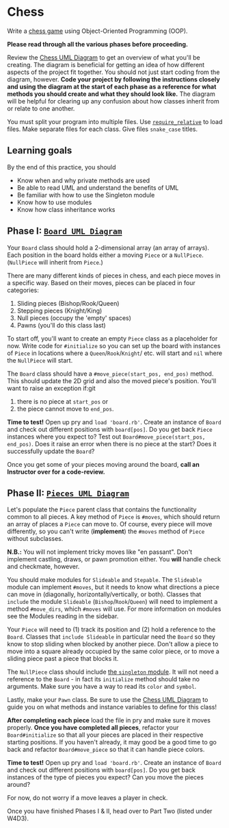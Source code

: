 # Chess

Write a [chess game][wiki-chess] using Object-Oriented Programming (OOP).

**Please read through all the various phases before proceeding.**

Review the [Chess UML Diagram][chess-uml] to get an overview of what you'll be
creating. The diagram is beneficial for getting an idea of how different aspects
of the project fit together. You should not just start coding from the diagram,
however. **Code your project by following the instructions closely and using the
diagram at the start of each phase as a reference for what methods you should
create and what they should look like.** The diagram will be helpful for
clearing up any confusion about how classes inherit from or relate to one
another.

You must split your program into multiple files. Use [`require_relative`] to
load files. Make separate files for each class. Give files `snake_case` titles.

[wiki-chess]: https://en.wikipedia.org/wiki/Rules_of_chess
[chess-uml]: https://assets.aaonline.io/fullstack/ruby/assets/Chess_Diagram.png
[`require_relative`]: http://www.ruby-doc.org/core-2.1.2/Kernel.html#method-i-require_relative
[phase_1_uml]: https://appacademy-open-assets.s3-us-west-1.amazonaws.com/fullstack/ruby/assets/Chess_Diagram_edited_Phase_1.png
[phase_2_uml]: https://appacademy-open-assets.s3-us-west-1.amazonaws.com/fullstack/ruby/assets/Chess_Diagram_edited_Phase_2.png

## Learning goals

By the end of this practice, you should

- Know when and why private methods are used
- Be able to read UML and understand the benefits of UML
- Be familiar with how to use the Singleton module
- Know how to use modules
- Know how class inheritance works

## Phase I: [`Board UML Diagram`][phase_1_uml]

Your `Board` class should hold a 2-dimensional array (an array of arrays). Each
position in the board holds either a moving `Piece` or a `NullPiece`.
(`NullPiece` will inherit from `Piece`.)

There are many different kinds of pieces in chess, and each piece moves in a
specific way. Based on their moves, pieces can be placed in four categories:

1. Sliding pieces (Bishop/Rook/Queen)
2. Stepping pieces (Knight/King)
3. Null pieces (occupy the 'empty' spaces)
4. Pawns (you'll do this class last)

To start off, you'll want to create an empty `Piece` class as a placeholder for
now. Write code for `#initialize` so you can set up the board with instances of
`Piece` in locations where a `Queen`/`Rook`/`Knight`/ etc. will start and `nil`
where the `NullPiece` will start.

The `Board` class should have a `#move_piece(start_pos, end_pos)` method. This
should update the 2D grid and also the moved piece's position. You'll want to
raise an exception if:git 

1. there is no piece at `start_pos` or
2. the piece cannot move to `end_pos`.

**Time to test!** Open up pry and `load 'board.rb'`. Create an instance of
`Board` and check out different positions with `board[pos]`. Do you get back
`Piece` instances where you expect to? Test out
`Board#move_piece(start_pos, end_pos)`. Does it raise an error when there is no
piece at the start? Does it successfully update the `Board`?

Once you get some of your pieces moving around the board, **call an Instructor
over for a code-review.**

## Phase II: [`Pieces UML Diagram`][phase_2_uml]

Let's populate the `Piece` parent class that contains the functionality common
to all pieces. A key method of `Piece` is `#moves`, which should return an array
of places a `Piece` can move to. Of course, every piece will move differently,
so you can't write (**implement**) the `#moves` method of `Piece` without
subclasses.

**N.B.:** You will not implement tricky moves like "en passant". Don't implement
castling, draws, or pawn promotion either. You **will** handle check and
checkmate, however.

You should make modules for `Slideable` and `Stepable`. The `Slideable` module
can implement `#moves`, but it needs to know what directions a piece can move in
(diagonally, horizontally/vertically, or both). Classes that `include` the
module `Slideable` (`Bishop`/`Rook`/`Queen`) will need to implement a method
`#move_dirs`, which `#moves` will use. For more information on modules see the
Modules reading in the sidebar.

Your `Piece` will need to (1) track its position and (2) hold a reference to the
`Board`. Classes that `include Slideable` in particular need the `Board` so they
know to stop sliding when blocked by another piece. Don't allow a piece to move
into a square already occupied by the same color piece, or to move a sliding
piece past a piece that blocks it.

The `NullPiece` class should include [the `singleton` module][singleton]. It
will not need a reference to the `Board` - in fact its `initialize` method
should take no arguments. Make sure you have a way to read its `color` and
`symbol`.

Lastly, make your `Pawn` class. Be sure to use the [Chess UML
Diagram][chess-uml] to guide you on what methods and instance variables to
define for this class!

**After completing each piece** load the file in pry and make sure it moves
properly. **Once you have completed all pieces**, refactor your
`Board#initialize` so that all your pieces are placed in their respective
starting positions. If you haven't already, it may good be a good time to go
back and refactor `Board#move_piece` so that it can handle piece colors.

**Time to test!** Open up pry and `load 'board.rb'`. Create an instance of
`Board` and check out different positions with `board[pos]`. Do you get back
instances of the type of pieces you expect? Can you move the pieces around?

For now, do not worry if a move leaves a player in check.

Once you have finished Phases I & II, head over to Part Two (listed under W4D3).

[singleton]: https://ruby-doc.org/stdlib/libdoc/singleton/rdoc/Singleton.html